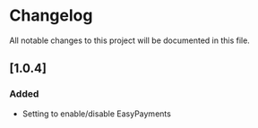 # Changelog

All notable changes to this project will be documented in this file.

## [1.0.4]

### Added
- Setting to enable/disable EasyPayments


